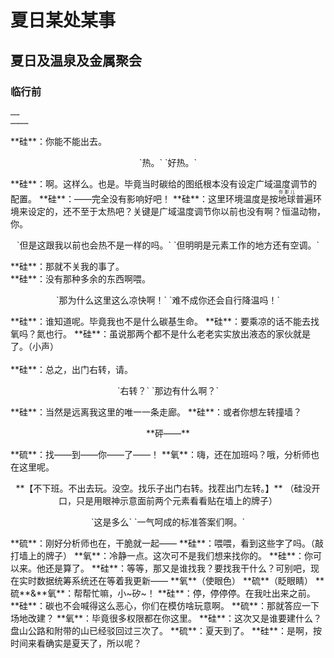 # 夏日某处某事

## 夏日及温泉及金属聚会

### 临行前
><p align="center">
`……`  
`…………`
</p>
**硅**：你能不能出去。
<p align="center">
`热。`  
`好热。`
</p>
**硅**：啊。这样么。也是。毕竟当时碳给的图纸根本没有设定广域温度调节的配置。  
**硅**：——完全没有影响好吧！  
**硅**：这里环境温度是按<ruby>地球<rt>你那儿</rt></ruby>普遍环境来设定的，还不至于太热吧？关键是广域温度调节你以前也没有啊？恒温动物，你。  
<p align="center">
`但是这跟我以前也会热不是一样的吗。`  
`但明明是元素工作的地方还有空调。`
</p>
<div class="flex-container">
  <div class="box">**硅**：那就不关我的事了。</div>
  <div class="box">**硅**：没有那种多余的东西啊喂。  
  <p align="center">
  `那为什么这里这么凉快啊！`  
  `难不成你还会自行降温吗！`
  </p>
  **硅**：谁知道呢。毕竟我也不是什么碳基生命。  
  **硅**：要乘凉的话不能去找氧吗？氮也行。  
  **硅**：虽说那两个都不是什么老老实实放出液态的家伙就是了。（小声）</div>
</div>
<br>
**硅**：总之，出门右转，请。  
<p align="center">
`右转？`  
`那边有什么啊？`
</p>
**硅**：当然是远离我这里的唯一一条走廊。  
**硅**：或者你想左转撞墙？  
<p align="center">**砰——**</p>
**硫**：找——到——你——了——！  
**氧**：嗨，还在加班吗？哦，分析师也在这里呢。  
<p align="center">**【不下班。不出去玩。没空。找乐子出门右转。找茬出门左转。】**  
（硅没开口，只是用眼神示意面前两个元素看看贴在墙上的牌子）</p>
<p align="center">
`这是多么`  
`一气呵成的标准答案们啊。`
</p>
**硫**：刚好分析师也在，干脆就一起——  
**硅**：喂喂，看到这些字了吗。（敲打墙上的牌子）  
**氧**：冷静一点。这次可不是我们想来找你的。  
**硅**：你可以来。他还是算了。  
**硅**：等等，那又是谁找我？要找我干什么？可别吧，现在实时数据统筹系统还在等着我更新——  
**氧**（使眼色）  
**硫**（眨眼睛）  
**硫**&**氧**：帮帮忙嘛，小~矽~！  
**硅**：停，停停停。在我吐出来之前。  
**硅**：碳也不会喊得这么恶心，你们在模仿啥玩意啊。  
**硫**：那就答应一下场地改建？  
**氧**：毕竟很多权限都在你这里。  
**硅**：这次又是谁要建什么？盘山公路和附带的山已经驳回过三次了。  
**硫**：夏天到了。  
**硅**：是啊，按时间来看确实是夏天了，所以呢？  
